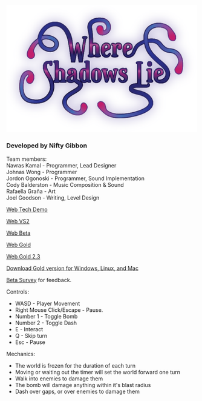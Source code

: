 ![](WSLtitle.png)

### Developed by Nifty Gibbon 
Team members:  
Navras Kamal - Programmer, Lead Designer  
Johnas Wong - Programmer  
Jordon Ogonoski - Programmer, Sound Implementation  
Cody Balderston - Music Composition & Sound  
Rafaella Graña - Art  
Joel Goodson - Writing, Level Design  

[Web Tech Demo](/Where-Shadows-Lie-TechDemo/index.html)  

[Web VS2](/Where-Shadows-Lie-VS2/index.html)  

[Web Beta](/Where-Shadows-Lie-Beta/index.html)  
  
[Web Gold](/Where-Shadows-Lie-Gold/index.html)

[Web Gold 2.3](/Gold2/index.html)

[Download Gold version for Windows, Linux, and Mac](https://drive.google.com/drive/folders/17Oth8vUswKhUiqdaWF_71yEVlUKgTN4k?usp=sharing)

[Beta Survey](https://docs.google.com/forms/d/e/1FAIpQLSekGYjYwfw56Igb0LpmNZ1XYzRhB4KtqJw63D2Yx3Yzf9Hwfg/viewform?usp=sf_link) for feedback.


Controls:

* WASD - Player Movement
* Right Mouse Click/Escape - Pause.
* Number 1 - Toggle Bomb
* Number 2 - Toggle Dash
* E - Interact
* Q - Skip turn
* Esc - Pause


Mechanics:

* The world is frozen for the duration of each turn
* Moving or waiting out the timer will set the world forward one turn
* Walk into enemies to damage them
* The bomb will damage anything within it's blast radius
* Dash over gaps, or over enemies to damage them
